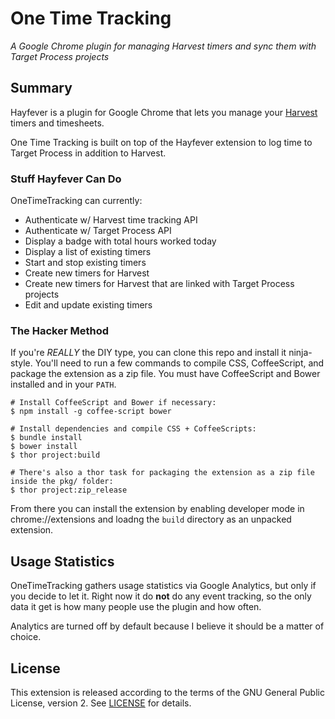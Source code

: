# One Time Tracking

_A Google Chrome plugin for managing Harvest timers and sync them with Target Process projects_

## Summary

Hayfever is a plugin for Google Chrome that lets you manage your [Harvest](http://www.getharvest.com) timers and timesheets.

One Time Tracking is built on top of the Hayfever extension to log time to Target Process in addition to Harvest.

### Stuff Hayfever Can Do

OneTimeTracking can currently:

* Authenticate w/ Harvest time tracking API
* Authenticate w/ Target Process API
* Display a badge with total hours worked today
* Display a list of existing timers
* Start and stop existing timers
* Create new timers for Harvest
* Create new timers for Harvest that are linked with Target Process projects
* Edit and update existing timers


### The Hacker Method

If you're *REALLY* the DIY type, you can clone this repo and install it ninja-style. You'll need to run a few commands to compile CSS, CoffeeScript, and package the extension as a zip file. You must have CoffeeScript and Bower installed and in your `PATH`.

```
# Install CoffeeScript and Bower if necessary:
$ npm install -g coffee-script bower

# Install dependencies and compile CSS + CoffeeScripts:
$ bundle install
$ bower install
$ thor project:build

# There's also a thor task for packaging the extension as a zip file inside the pkg/ folder:
$ thor project:zip_release
```

From there you can install the extension by enabling developer mode in chrome://extensions and loadng the `build` directory as an unpacked extension.

## Usage Statistics

OneTimeTracking gathers usage statistics via Google Analytics, but only if you decide to let it. Right now it do __not__ do any event tracking, so the only data it get is how many people use the plugin and how often.

Analytics are turned off by default because I believe it should be a matter of choice.

## License

This extension is released according to the terms of the GNU General Public License, version 2. See [LICENSE](https://github.com/lmanapure/OneTimeTracking/blob/master/LICENSE) for details.

[1]: http://www.pledgie.com/campaigns/14742
[2]: http://www.pledgie.com/campaigns/14742.png?skin_name=chrome
